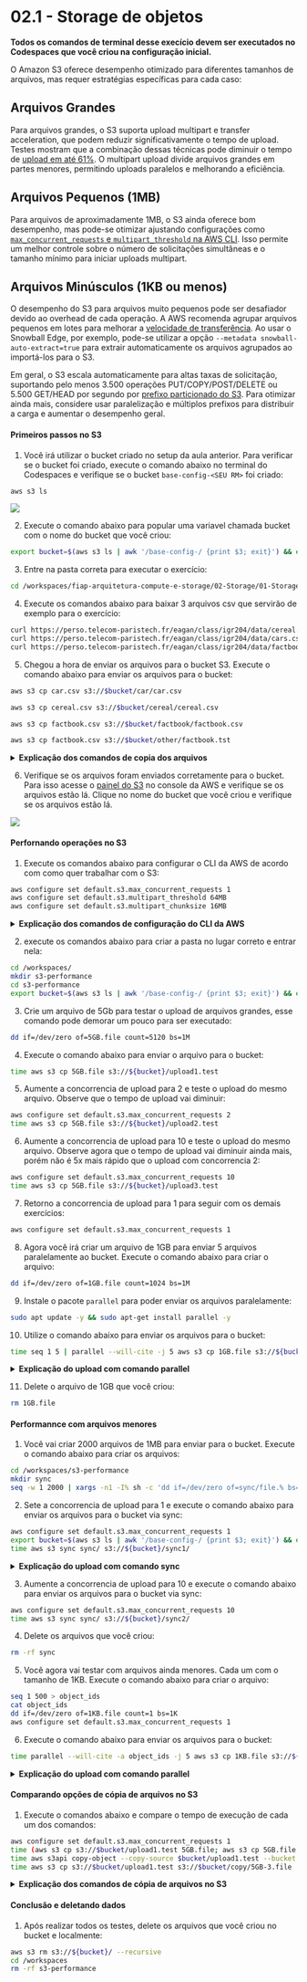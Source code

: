 # 02.1 - Storage de objetos

**Todos os comandos de terminal desse execício devem ser executados no Codespaces que você criou na configuração inicial.**

O Amazon S3 oferece desempenho otimizado para diferentes tamanhos de arquivos, mas requer estratégias específicas para cada caso:

## Arquivos Grandes
Para arquivos grandes, o S3 suporta upload multipart e transfer acceleration, que podem reduzir significativamente o tempo de upload. Testes mostram que a combinação dessas técnicas pode diminuir o tempo de [upload em até 61%](https://aws.amazon.com/blogs/compute/uploading-large-objects-to-amazon-s3-using-multipart-upload-and-transfer-acceleration/). O multipart upload divide arquivos grandes em partes menores, permitindo uploads paralelos e melhorando a eficiência.

## Arquivos Pequenos (1MB)
Para arquivos de aproximadamente 1MB, o S3 ainda oferece bom desempenho, mas pode-se otimizar ajustando configurações como [`max_concurrent_requests` e `multipart_threshold` na AWS CLI](https://www.youtube.com/watch?v=xuiEBO8pkck). Isso permite um melhor controle sobre o número de solicitações simultâneas e o tamanho mínimo para iniciar uploads multipart.

## Arquivos Minúsculos (1KB ou menos)
O desempenho do S3 para arquivos muito pequenos pode ser desafiador devido ao overhead de cada operação. A AWS recomenda agrupar arquivos pequenos em lotes para melhorar a [velocidade de transferência](https://aws.amazon.com/blogs/storage/best-practices-for-accelerating-data-migrations-using-aws-snowball-edge/). Ao usar o Snowball Edge, por exemplo, pode-se utilizar a opção `--metadata snowball-auto-extract=true` para extrair automaticamente os arquivos agrupados ao importá-los para o S3.

Em geral, o S3 escala automaticamente para altas taxas de solicitação, suportando pelo menos 3.500 operações PUT/COPY/POST/DELETE ou 5.500 GET/HEAD por segundo por [prefixo particionado do S3](https://docs.aws.amazon.com/AmazonS3/latest/userguide/optimizing-performance.html). Para otimizar ainda mais, considere usar paralelização e múltiplos prefixos para distribuir a carga e aumentar o desempenho geral.


#### Primeiros passos no S3

1. Você irá utilizar o bucket criado no setup da aula anterior. Para verificar se o bucket foi criado, execute o comando abaixo no terminal do Codespaces e verifique se o bucket `base-config-<SEU RM>` foi criado:

```bash
aws s3 ls
```

![](img/s3-1.png)

2. Execute o comando abaixo para popular uma variavel chamada bucket com o nome do bucket que você criou:

```bash
export bucket=$(aws s3 ls | awk '/base-config-/ {print $3; exit}') && echo $bucket
```

3. Entre na pasta correta para executar o exercício:

```bash
cd /workspaces/fiap-arquitetura-compute-e-storage/02-Storage/01-Storage-de-Objetos
```

4. Execute os comandos abaixo para baixar 3 arquivos csv que servirão de exemplo para o exercício:

```bash
curl https://perso.telecom-paristech.fr/eagan/class/igr204/data/cereal.csv -o cereal.csv 
curl https://perso.telecom-paristech.fr/eagan/class/igr204/data/cars.csv -o car.csv
curl https://perso.telecom-paristech.fr/eagan/class/igr204/data/factbook.csv -o factbook.csv
```

5. Chegou a hora de enviar os arquivos para o bucket S3. Execute o comando abaixo para enviar os arquivos para o bucket:

```bash
aws s3 cp car.csv s3://$bucket/car/car.csv

aws s3 cp cereal.csv s3://$bucket/cereal/cereal.csv

aws s3 cp factbook.csv s3://$bucket/factbook/factbook.csv

aws s3 cp factbook.csv s3://$bucket/other/factbook.tst
```

<details>
<summary> 
<b>Explicação dos comandos de copia dos arquivos</b>
</summary>
<blockquote>
O comando `aws s3 cp` é uma ferramenta poderosa da AWS CLI (Command Line Interface) utilizada para copiar arquivos entre o sistema de arquivos local e buckets do Amazon S3, ou entre buckets S3. Vamos analisar o comando e suas funcionalidades:

## Sintaxe Básica

```bash
aws s3 cp   [opções]
```

## Funcionalidades Principais

1. **Cópia Local para S3**: 
   ```bash
   aws s3 cp arquivo_local.txt s3://meu-bucket/arquivo.txt
   ```
   Este comando copia um arquivo do sistema local para um bucket S3[1].

2. **Cópia S3 para Local**: 
   ```bash
   aws s3 cp s3://meu-bucket/arquivo.txt arquivo_local.txt
   ```
   Realiza o download de um arquivo do S3 para o sistema local[1].

3. **Cópia entre Buckets S3**: 
   ```bash
   aws s3 cp s3://bucket-origem/arquivo.txt s3://bucket-destino/arquivo.txt
   ```
   Copia um objeto de um bucket S3 para outro[1].

4. **Cópia Recursiva**: 
   ```bash
   aws s3 cp diretorio/ s3://meu-bucket/diretorio --recursive
   ```
   Copia recursivamente todos os arquivos de um diretório local para um bucket S3[1].

5. **Definição de ACL**: 
   ```bash
   aws s3 cp arquivo.txt s3://meu-bucket/ --acl public-read
   ```
   Copia um arquivo e define permissões de acesso específicas[3].

6. **Exclusão de Arquivos**: 
   ```bash
   aws s3 cp diretorio/ s3://meu-bucket/ --recursive --exclude "*.jpg"
   ```
   Copia todos os arquivos, exceto os com extensão .jpg[1].

7. **Definição de Classe de Armazenamento**: 
   ```bash
   aws s3 cp arquivo.txt s3://meu-bucket/ --storage-class REDUCED_REDUNDANCY
   ```
   Copia um arquivo especificando uma classe de armazenamento não padrão[3].

8. **Cópia com Expiração**: 
   ```bash
   aws s3 cp arquivo.txt s3://meu-bucket/arquivo.txt --expires 2025-03-17T20:30:00Z
   ```
   Copia um arquivo definindo uma data de expiração[1].

9. **Cópia com Permissões Específicas**: 
   ```bash
   aws s3 cp arquivo.txt s3://meu-bucket/ --grants read=uri=http://acs.amazonaws.com/groups/global/AllUsers
   ```
   Copia um arquivo concedendo permissões de leitura específicas[1].

O comando `aws s3 cp` é extremamente versátil, permitindo diversas operações de cópia com opções para controle fino de permissões, classes de armazenamento e outros atributos dos objetos S3.

Citations:
[1] https://docs.aws.amazon.com/pt_br/cli/v1/userguide/cli_s3_code_examples.html
[2] https://repost.aws/pt/knowledge-center/copy-s3-objects-account
[3] https://docs.aws.amazon.com/pt_br/cli/v1/userguide/cli-services-s3-commands.html
[4] https://pt.stackoverflow.com/questions/360696/como-especificar-um-espa%C3%A7o-em-branco-no-aws-cli-s3
[5] https://www.uminventorqualquer.com.br/s3-04-operando-o-aws-s3-atraves-da-command-line-linha-de-comando-do-aws-cli/
[6] https://cybernetus.com/post/upload-e-download-de-arquivos-no-servico-s3-amazon-na-linha-de-comando/
[7] https://repost.aws/pt/knowledge-center/move-objects-s3-bucket
[8] https://docs.aws.amazon.com/pt_br/cli/v1/userguide/cli-services-s3.html

</blockquote>
</details>

6. Verifique se os arquivos foram enviados corretamente para o bucket. Para isso acesse o [painel do S3](https://us-east-1.console.aws.amazon.com/s3/buckets?region=us-east-1&bucketType=general) no console da AWS e verifique se os arquivos estão lá. Clique no nome do bucket que você criou e verifique se os arquivos estão lá.

![](img/s3-2.png)

#### Perfornando operações no S3

1. Execute os comandos abaixo para configurar o CLI da AWS de acordo com como quer trabalhar com o S3:

```bash
aws configure set default.s3.max_concurrent_requests 1  
aws configure set default.s3.multipart_threshold 64MB  
aws configure set default.s3.multipart_chunksize 16MB
```

<details>
<summary>   
<b>Explicação dos comandos de configuração do CLI da AWS</b>
</summary>
<blockquote>

Vamos analisar cada linha do comando fornecido:

1. `aws configure set default.s3.max_concurrent_requests 1`

   Este comando configura o número máximo de solicitações concorrentes que a AWS CLI fará ao Amazon S3 para 1. Isso significa que apenas uma solicitação será processada por vez, efetivamente desativando o paralelismo[1][3].

2. `aws configure set default.s3.multipart_threshold 64MB`

   Esta linha define o limite de tamanho para iniciar uploads multipart em 64 MB. Arquivos maiores que 64 MB serão divididos em partes menores para upload[4][5].

3. `aws configure set default.s3.multipart_chunksize 16MB`

   Este comando configura o tamanho de cada parte em uploads multipart para 16 MB. Quando um arquivo excede o `multipart_threshold`, ele será dividido em partes de 16 MB cada[4][5].

Essas configurações afetam o comportamento da AWS CLI ao interagir com o Amazon S3, especialmente para operações de upload e download de arquivos grandes. A primeira linha limita significativamente o paralelismo, enquanto as duas últimas otimizam o processo de upload multipart para arquivos grandes.

Citações:
[1] https://stackoverflow.com/questions/47641503/aws-cli-max-concurrent-requests-not-going-beyond-a-point
[2] https://til.codes/tuning-concurrency-settings-for-aws-s3-cli/
[3] https://repost.aws/questions/QUUdZKwva0TO6EwrPcFLtErA/s3-transfer-rates-capped-at-2-8mb-s-how-can-i-speed-this-up
[4] https://docs.aws.amazon.com/es_es/cli/latest/topic/s3-config.html
[5] https://docs.aws.amazon.com/cli/latest/topic/s3-config.html
[6] https://repost.aws/knowledge-center/s3-improve-transfer-sync-command
</blockquote>
</details>

2. execute os comandos abaixo para criar a pasta no lugar correto e entrar nela:

```bash
cd /workspaces/
mkdir s3-performance
cd s3-performance
export bucket=$(aws s3 ls | awk '/base-config-/ {print $3; exit}') && echo $bucket
```

3. Crie um arquivo de 5Gb para testar o upload de arquivos grandes, esse comando pode demorar um pouco para ser executado:

``` bash
dd if=/dev/zero of=5GB.file count=5120 bs=1M
```

4. Execute o comando abaixo para enviar o arquivo para o bucket:

``` bash
time aws s3 cp 5GB.file s3://${bucket}/upload1.test    
```

5. Aumente a concorrencia de upload para 2 e teste o upload do mesmo arquivo. Observe que o tempo de upload vai diminuir:

```bash
aws configure set default.s3.max_concurrent_requests 2  
time aws s3 cp 5GB.file s3://${bucket}/upload2.test
```

6. Aumente a concorrencia de upload para 10 e teste o upload do mesmo arquivo. Observe agora que o tempo de upload vai diminuir ainda mais, porém não é 5x mais rápido que o upload com concorrencia 2:

```bash
aws configure set default.s3.max_concurrent_requests 10  
time aws s3 cp 5GB.file s3://${bucket}/upload3.test  
```

7. Retorno a concorrencia de upload para 1 para seguir com os demais exercícios:

```bash
aws configure set default.s3.max_concurrent_requests 1
```

8. Agora você irá criar um arquivo de 1GB para enviar 5 arquivos paralelamente ao bucket. Execute o comando abaixo para criar o arquivo:

```bash
dd if=/dev/zero of=1GB.file count=1024 bs=1M
```

9. Instale o pacote `parallel` para poder enviar os arquivos paralelamente:

```bash
sudo apt update -y && sudo apt-get install parallel -y
```

10. Utilize o comando abaixo para enviar os arquivos para o bucket:

```bash
time seq 1 5 | parallel --will-cite -j 5 aws s3 cp 1GB.file s3://${bucket}/parallel/object{}.test
```
<details>
<summary>   
<b>Explicação do upload com comando parallel</b>
</summary>
<blockquote>

O comando apresentado realiza uploads paralelos de um arquivo de 1 GB para o Amazon S3 usando otimizações de paralelismo. Vamos decompô-lo:

```bash
time seq 1 5 | parallel --will-cite -j 5 aws s3 cp 1GB.file s3://${bucket}/parallel/object{}.test
```

### Componentes do comando:

1. **`time`**  
   Mede o tempo total de execução do pipeline de comandos[4][8].

2. **`seq 1 5`**  
   Gera uma sequência numérica (1 a 5) para paralelização[4].

3. **`parallel --will-cite -j 5`**  
   - `--will-cite`: Remove mensagem de citação do GNU Parallel[4]  
   - `-j 5`: Define 5 jobs paralelos simultâneos[4][6]  
   *(O AWS CLI internamente já usa até 10 threads por transferência[6][8])*

4. **`aws s3 cp`**  
   Comando de cópia da AWS CLI que:  
   - Usa upload multipart automático para arquivos > 64MB[8][11]  
   - Divide o arquivo em partes de 16MB por padrão[8]  
   - Gerencia automaticamente retries e concorrência[6][8]

5. **Estrutura de destino no S3**  
   `s3://${bucket}/parallel/object{}.test`  
   - `{}` substituído por valores da sequência (1-5)  
   - Cria 5 objetos distintos: `object1.test` a `object5.test`

### Fluxo de operação:
1. Gera 5 tarefas de upload paralelas[4][6]  
2. Cada instância do `aws s3 cp`:  
   - Inicia conexão TCP separada[4]  
   - Divide o arquivo 1GB em ~64 partes de 16MB[8][11]  
   - Upload concorrente das partes via threads[6][8]  
3. Paralelismo em dois níveis:  
   - 5 processos independentes (GNU Parallel)  
   - ~10 threads por processo (AWS CLI interno)[6][8]

### Otimizações relevantes:
- **Eficiência em redes de alta latência**: Paralelismo compensa atrasos de rede[4][7]  
- **Utilização de recursos**: Usa múltiplos núcleos de CPU e conexões[4][8]  
- **Throughput agregado**: Até 5 GB/s teóricos (considerando 1 Gbps por conexão)[4][9]

### Melhores práticas relacionadas:
1. Para >1000 arquivos, `aws s3 sync` é mais eficiente[4][10]  
2. Ferramentas especializadas como `s5cmd` atingem maior paralelismo[5]  
3. Ajuste de parâmetros via `aws configure set` pode melhorar performance[8][11]

Citações:
[1] https://docs.aws.amazon.com/redshift/latest/dg/t_loading-tables-from-s3.html
[2] https://docs.aws.amazon.com/prescriptive-guidance/latest/patterns/run-parallel-reads-of-s3-objects-by-using-python-in-an-aws-lambda-function.html
[3] https://stackoverflow.com/questions/62972236/what-is-the-best-way-to-transfer-large-files-using-aws-s3-cp-command-of-awscli
[4] https://netdevops.me/2018/uploading-multiple-files-to-aws-s3-in-parallel/
[5] https://github.com/peak/s5cmd
[6] https://github.com/aws/aws-cli/issues/907
[7] https://stackoverflow.com/questions/59859165/fastest-way-to-copy-s3-files-without-exact-sync
[8] https://docs.aws.amazon.com/cli/latest/topic/s3-config.html
[9] https://docs.aws.amazon.com/prescriptive-guidance/latest/patterns/copy-data-from-an-s3-bucket-to-another-account-and-region-by-using-the-aws-cli.html
[10] https://github.com/aws/aws-cli/issues/4340
[11] https://docs.aws.amazon.com/cli/latest/reference/s3/cp.html


</blockquote>
</details>

11. Delete o arquivo de 1GB que você criou:

```bash
rm 1GB.file
```

#### Performannce com arquivos menores

1. Você vai criar 2000 arquivos de 1MB para enviar para o bucket. Execute o comando abaixo para criar os arquivos:

```bash
cd /workspaces/s3-performance
mkdir sync
seq -w 1 2000 | xargs -n1 -I% sh -c 'dd if=/dev/zero of=sync/file.% bs=1M count=1'
```

2. Sete a concorrencia de upload para 1 e execute o comando abaixo para enviar os arquivos para o bucket via sync:

```bash
aws configure set default.s3.max_concurrent_requests 1
export bucket=$(aws s3 ls | awk '/base-config-/ {print $3; exit}') && echo $bucket  
time aws s3 sync sync/ s3://${bucket}/sync1/
```

<details>
<summary> 
<b>Explicação do upload com comando sync</b>
</summary>
<blockquote>
O comando `aws s3 sync` é uma ferramenta poderosa da AWS CLI (Command Line Interface) utilizada para sincronizar conteúdo entre um diretório local e um bucket do Amazon S3, ou entre dois buckets S3. Suas principais características e funcionalidades são:

## Sincronização Bidirecional

O `aws s3 sync` pode ser usado para:

1. Copiar arquivos de um diretório local para um bucket S3
2. Baixar arquivos de um bucket S3 para um diretório local
3. Sincronizar conteúdo entre dois buckets S3

## Funcionamento

- O comando compara os objetos presentes na origem e no destino[6].
- Copia apenas os arquivos que estão faltando ou que foram modificados[1].
- Por padrão, não exclui arquivos no destino que não existem na origem[3].

## Opções Importantes

1. **--delete**: Remove arquivos no destino que não existem na origem[3].
2. **--exclude** e **--include**: Permitem filtrar quais arquivos serão sincronizados[3].
3. **--storage-class**: Define a classe de armazenamento para os objetos no S3[7].
4. **--acl**: Configura as permissões de acesso para os objetos copiados[3].

## Casos de Uso

- Backups de diretórios locais para o S3[7].
- Manutenção de cópias atualizadas de dados entre ambientes[1].
- Migração de dados entre buckets S3[5].

## Considerações de Desempenho

- Para grandes volumes de dados, é possível executar múltiplas instâncias do comando em paralelo[6].
- O comando analisa todos os arquivos na origem, mesmo ao usar filtros, o que pode impactar o desempenho em buckets muito grandes[6].

## Limitações

- Pode ser ineficiente para buckets com milhões de objetos, onde operações em lote do S3 são recomendadas[5].
- Ao sincronizar buckets com versionamento, apenas a versão mais recente de cada objeto é copiada[5].

O `aws s3 sync` é uma ferramenta versátil para manter dados sincronizados entre diferentes locais, oferecendo flexibilidade e controle sobre o processo de sincronização[1][3][6].

Citações:
[1] https://www.tabnews.com.br/filipedeschamps/tutorial-como-sincronizar-espelhar-arquivos-com-um-bucket-s3-usando-o-cli-aws
[2] https://www.datacamp.com/pt/tutorial/aws-s3-sync
[3] https://docs.aws.amazon.com/pt_br/cli/v1/userguide/cli-services-s3-commands.html
[4] https://docs.aws.amazon.com/cli/latest/reference/s3/sync.html
[5] https://repost.aws/pt/knowledge-center/move-objects-s3-bucket
[6] https://repost.aws/pt/knowledge-center/s3-improve-transfer-sync-command
[7] https://www.uminventorqualquer.com.br/s3-04-operando-o-aws-s3-atraves-da-command-line-linha-de-comando-do-aws-cli/
[8] https://www.reddit.com/r/aws/comments/d82tgg/aws_cli_s3_sync_command/?tl=pt-br

</blockquote>
</details>

3. Aumente a concorrencia de upload para 10 e execute o comando abaixo para enviar os arquivos para o bucket via sync:

```bash
aws configure set default.s3.max_concurrent_requests 10  
time aws s3 sync sync/ s3://${bucket}/sync2/
```

4. Delete os arquivos que você criou:

```bash
rm -rf sync
```

5. Você agora vai testar com arquivos ainda menores. Cada um com o tamanho de 1KB. Execute o comando abaixo para criar o arquivo:

```bash
seq 1 500 > object_ids  
cat object_ids 
dd if=/dev/zero of=1KB.file count=1 bs=1K
aws configure set default.s3.max_concurrent_requests 1 
```

6. Execute o comando abaixo para enviar os arquivos para o bucket:

```bash
time parallel --will-cite -a object_ids -j 5 aws s3 cp 1KB.file s3://${bucket}/run1/{}
```

<details>
<summary>
<b>Explicação do upload com comando parallel</b>
</summary>
<blockquote>

O comando fornecido realiza uploads simultâneos de um arquivo pequeno (1 KB) para um bucket do Amazon S3, utilizando o GNU Parallel para paralelismo. Vamos detalhar cada parte do comando:

```bash
time parallel --will-cite -a object_ids -j 5 aws s3 cp 1KB.file s3://${bucket}/run1/{}
```

### Explicação detalhada:

#### 1. **`time`**
   - Mede o tempo total de execução do comando.
   - Exibe quanto tempo foi necessário para completar todos os uploads.

#### 2. **`parallel`**
   - Ferramenta que permite executar comandos em paralelo, otimizando o uso de CPU e rede.
   - No contexto deste comando, ela executa múltiplos uploads simultaneamente.

#### 3. **`--will-cite`**
   - Remove a mensagem de aviso do GNU Parallel sobre citação. É apenas uma formalidade para uso ético da ferramenta.

#### 4. **`-a object_ids`**
   - Informa ao `parallel` que ele deve ler os identificadores (IDs) de objetos a partir do arquivo chamado `object_ids`.
   - Cada linha do arquivo `object_ids` contém um identificador único que será usado para nomear os objetos no S3.

#### 5. **`-j 5`**
   - Define o número máximo de tarefas (jobs) que serão executadas simultaneamente.
   - Neste caso, até 5 uploads serão realizados ao mesmo tempo.

#### 6. **`aws s3 cp 1KB.file s3://${bucket}/run1/{}`**
   - Este é o comando que será executado em paralelo:
     - `aws s3 cp`: Comando da AWS CLI para copiar arquivos para o S3.
     - `1KB.file`: Arquivo local de 1 KB que será enviado.
     - `s3://${bucket}/run1/{}`: Caminho de destino no bucket S3.
       - `${bucket}`: Nome do bucket, armazenado em uma variável de ambiente.
       - `{}`: Substituído por cada valor lido do arquivo `object_ids`.

### Fluxo de Execução:
1. O GNU Parallel lê os IDs dos objetos no arquivo `object_ids`.
2. Para cada ID, ele substitui `{}` no caminho S3 pelo ID correspondente.
3. Executa até 5 uploads simultaneamente (por causa da flag `-j 5`).
4. Cada tarefa copia o arquivo `1KB.file` para o bucket S3 com um nome único baseado nos IDs.

### Exemplo de Funcionamento:
Se o arquivo `object_ids` contiver os seguintes valores:
```
file1
file2
file3
file4
file5
```

O comando resultará na execução paralela dos seguintes uploads:
```bash
aws s3 cp 1KB.file s3://${bucket}/run1/file1
aws s3 cp 1KB.file s3://${bucket}/run1/file2
aws s3 cp 1KB.file s3://${bucket}/run1/file3
aws s3 cp 1KB.file s3://${bucket}/run1/file4
aws s3 cp 1KB.file s3://${bucket}/run1/file5
```

### Benefícios:
- **Paralelismo:** Aumenta a velocidade total dos uploads ao utilizar várias conexões simultâneas.
- **Escalabilidade:** Ideal para grandes volumes de pequenos arquivos, onde o overhead de conexões individuais pode ser significativo.
- **Eficiência:** Aproveita melhor os recursos da rede e da CPU.

### Considerações:
- **Tamanho dos arquivos:** Para arquivos maiores (acima de 100 MB), seria mais eficiente usar upload multipart automático com `aws s3 cp`, que já divide os arquivos em partes menores e faz upload paralelo internamente[2][5].
- **Limites da AWS:** Certifique-se de não exceder os limites de taxa de requisição ou largura de banda da sua conta AWS.
- **Cuidado com nomes duplicados:** IDs duplicados no arquivo `object_ids` sobrescreverão objetos existentes no bucket.

Este comando é especialmente útil para cenários onde há muitos arquivos pequenos a serem enviados rapidamente para o Amazon S3.

Citações:
[1] https://github.com/mishudark/s3-parallel-put
[2] https://repost.aws/knowledge-center/s3-multipart-upload-cli
[3] https://stackoverflow.com/questions/26934506/uploading-files-to-s3-using-s3cmd-in-parallel
[4] https://www.reddit.com/r/aws/comments/1fbeed/parallel_multipart_s3_uploads/
[5] https://docs.aws.amazon.com/AmazonS3/latest/userguide/mpuoverview.html
[6] https://docs.aws.amazon.com/AmazonS3/latest/userguide/upload-objects.html
[7] https://netdevops.me/2018/uploading-multiple-files-to-aws-s3-in-parallel/
[8] https://parallelworks.com/docs/storage/transferring-data/aws-s3-buckets

</blockquote>
</details>

#### Comparando opções de cópia de arquivos no S3

1. Execute o comandos abaixo e compare o tempo de execução de cada um dos comandos:

```bash
aws configure set default.s3.max_concurrent_requests 1 
time (aws s3 cp s3://$bucket/upload1.test 5GB.file; aws s3 cp 5GB.file s3://$bucket/copy/5GB.file)  
time aws s3api copy-object --copy-source $bucket/upload1.test --bucket $bucket --key copy/5GB-2.file
time aws s3 cp s3://$bucket/upload1.test s3://$bucket/copy/5GB-3.file
```

<details>
<summary>
<b>Explicação dos comandos de cópia de arquivos no S3</b>
</summary>
<blockquote>

Vamos comparar as três abordagens para copiar um arquivo de 5 GB no Amazon S3, utilizando a documentação oficial da AWS e resultados de pesquisa relevantes:

---

## **1. `aws s3 cp` com Download + Reupload**

```bash
time (aws s3 cp s3://$bucket/upload1.test 5GB.file; aws s3 cp 5GB.file s3://$bucket/copy/5GB.file)
```


### **Prós:**

- **Simplicidade:** Não requer conhecimento de APIs específicas (operações de alto nível).
- **Multipart automático:** Divide arquivos >64MB em partes (padrão: 16MB) para upload paralelo.
- **Tolerância a falhas:** Retentativas automáticas em caso de erros de rede.


### **Contras:**

- **Latência dupla:** Transferência redundante (download + upload) pela rede, aumentando o tempo total.
- **Custo:** Cobrança por transferência de dados de saída (egress) e entrada (ingress) [AWS Pricing].
- **Uso de recursos locais:** Consome largura de banda e armazenamento temporário no cliente.

---

## **2. `aws s3api copy-object` Server-Side**

```bash
time aws s3api copy-object --copy-source $bucket/upload1.test --bucket $bucket --key copy/5GB-2.file
```


### **Prós:**

- **Cópia direta no S3:** Operação server-side sem transferência pela rede (latência mínima).
- **Sem custo de transferência:** Operações server-side na mesma região não geram cobrança de egress [AWS Docs].
- **Atomicidade:** Operação única e atômica, sem estágios intermediários.


### **Contras:**

- **Limitação de tamanho:** Suporta apenas objetos ≤5 GB (requer multipart para arquivos maiores).
- **Menos automatizado:** Não gerencia multipart automaticamente para objetos grandes.
- **Sem progresso visível:** Não exibe feedback durante a operação (depende de logs do S3).

---

## **3. `aws s3 cp` Server-Side Copy**

```bash
time aws s3 cp s3://$bucket/upload1.test s3://$bucket/copy/5GB-3.file
```


### **Prós:**

- **Cópia otimizada:** Detecta automaticamente cópias server-side quando origem/destino estão no S3.
- **Multipart integrado:** Gerencia automaticamente cópias de arquivos >5 GB via multipart upload.
- **Progresso em tempo real:** Exibe status de transferência durante a execução.


### **Contras:**

- **Dependência de região:** Cópias entre regiões podem acionar transferência via cliente [AWS Docs].
- **Overhead de metadados:** Verifica propriedades do objeto antes da cópia (checksum, ACLs).

---

## **Comparação Técnica**

| Critério | `aws s3 cp` (2 etapas) | `s3api copy-object` | `aws s3 cp` server-side |
| :-- | :-- | :-- | :-- |
| **Tempo** | Alto (2 transferências) | Baixo (server-side) | Moderado (verificações) |
| **Custo** | Alto (egress + ingress) | Zero (server-side) | Zero (server-side) |
| **Tamanho máximo** | 5 TB (com multipart) | 5 GB | 5 TB (com multipart) |
| **Controle de progresso** | Sim | Não | Sim |
| **Uso recomendado** | Cross-region/backup local | Cópias rápidas ≤5 GB | Cópias server-side ≥5 GB |

---

## **Recomendação da AWS**

Para arquivos ≤5 GB em **mesma região**, use `aws s3api copy-object` ou `aws s3 cp` server-side. Para arquivos >5 GB, **sempre prefira `aws s3 cp` server-side**, que automatiza multipart upload sem transferência redundante. Evite abordagens de download/reupload devido a custos e latência.

</blockquote>
</details>

#### Conclusão e deletando dados

1. Após realizar todos os testes, delete os arquivos que você criou no bucket e localmente:

```bash
aws s3 rm s3://${bucket}/ --recursive
cd /workspaces
rm -rf s3-performance
```